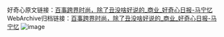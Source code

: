 好奇心原文链接：[百事跨界时尚，除了丑没啥好说的_商业_好奇心日报-马宁忆](https://www.qdaily.com/articles/3236.html)
WebArchive归档链接：[百事跨界时尚，除了丑没啥好说的_商业_好奇心日报-马宁忆](http://web.archive.org/web/20190623151745/https://www.qdaily.com/articles/3236.html)
![image](http://ww3.sinaimg.cn/large/007d5XDply1g3v6vu0b8fj30u03tptyz)
